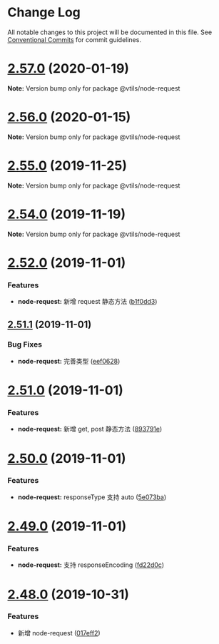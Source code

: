# Change Log

All notable changes to this project will be documented in this file.
See [Conventional Commits](https://conventionalcommits.org) for commit guidelines.

# [2.57.0](https://github.com/fjc0k/vtils/compare/v2.56.0...v2.57.0) (2020-01-19)

**Note:** Version bump only for package @vtils/node-request





# [2.56.0](https://github.com/fjc0k/vtils/compare/v2.55.0...v2.56.0) (2020-01-15)

**Note:** Version bump only for package @vtils/node-request





# [2.55.0](https://github.com/fjc0k/vtils/compare/v2.54.0...v2.55.0) (2019-11-25)

**Note:** Version bump only for package @vtils/node-request





# [2.54.0](https://github.com/fjc0k/vtils/compare/v2.53.0...v2.54.0) (2019-11-19)

**Note:** Version bump only for package @vtils/node-request





# [2.52.0](https://github.com/fjc0k/vtils/compare/v2.51.1...v2.52.0) (2019-11-01)


### Features

* **node-request:** 新增 request 静态方法 ([b1f0dd3](https://github.com/fjc0k/vtils/commit/b1f0dd3))





## [2.51.1](https://github.com/fjc0k/vtils/compare/v2.51.0...v2.51.1) (2019-11-01)


### Bug Fixes

* **node-request:** 完善类型 ([eef0628](https://github.com/fjc0k/vtils/commit/eef0628))





# [2.51.0](https://github.com/fjc0k/vtils/compare/v2.50.0...v2.51.0) (2019-11-01)


### Features

* **node-request:** 新增 get, post 静态方法 ([893791e](https://github.com/fjc0k/vtils/commit/893791e))





# [2.50.0](https://github.com/fjc0k/vtils/compare/v2.49.0...v2.50.0) (2019-11-01)


### Features

* **node-request:** responseType 支持 auto ([5e073ba](https://github.com/fjc0k/vtils/commit/5e073ba))





# [2.49.0](https://github.com/fjc0k/vtils/compare/v2.48.0...v2.49.0) (2019-11-01)


### Features

* **node-request:** 支持 responseEncoding ([fd22d0c](https://github.com/fjc0k/vtils/commit/fd22d0c))





# [2.48.0](https://github.com/fjc0k/vtils/compare/v2.47.1...v2.48.0) (2019-10-31)


### Features

* 新增 node-request ([017eff2](https://github.com/fjc0k/vtils/commit/017eff2))
